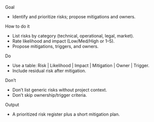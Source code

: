 Goal
- Identify and prioritize risks; propose mitigations and owners.

How to do it
- List risks by category (technical, operational, legal, market).
- Rate likelihood and impact (Low/Med/High or 1–5).
- Propose mitigations, triggers, and owners.

Do
- Use a table: Risk | Likelihood | Impact | Mitigation | Owner | Trigger.
- Include residual risk after mitigation.

Don’t
- Don’t list generic risks without project context.
- Don’t skip ownership/trigger criteria.

Output
- A prioritized risk register plus a short mitigation plan.

